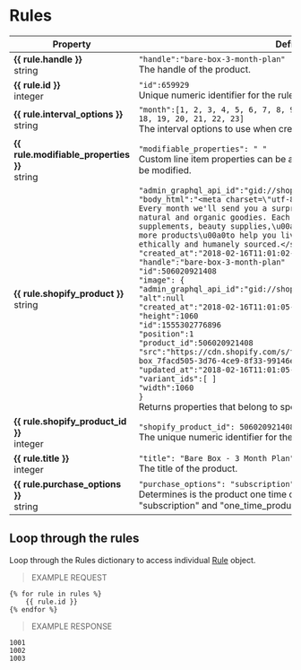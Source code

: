 # Rules

Property | Definition
--------- | -------
<b>{{ rule.handle }}</b> <br> string| `"handle":"bare-box-3-month-plan"`<br> The handle of the product.
<b>{{ rule.id }}</b> <br> integer| `"id":659929`<br> Unique numeric identifier for the rule.
<b>{{ rule.interval_options }}</b> <br> string| `"month":[1, 2, 3, 4, 5, 6, 7, 8, 9, 10, 11, 12, 13, 14, 15, 16, 17, 18, 19, 20, 21, 22, 23]`<br> The interval options to use when creating a new subscription.
<b>{{ rule.modifiable_properties }}</b> <br> string|  `"modifiable_properties": " "` <br> Custom line item properties can be added on rulesets tab, which than can be modified.
<b>{{ rule.shopify_product }}</b> <br> string| `"admin_graphql_api_id":"gid://shopify/Product/506020921408"` <br> `"body_html":"<meta charset=\"utf-8\"><span>Looking to mix things up? Every month we'll send you a surprise box filled with all kinds of natural and organic goodies. Each box will contain speciality supplements, beauty supplies,\u00a0clothes and accessories, and many more products\u00a0to help you live your best life. All products are ethically and humanely sourced.</span>"` <br> `"created_at":"2018-02-16T11:01:02-05:00"` <br> `"handle":"bare-box-3-month-plan"` <br> `"id":506020921408` <br> `"image": {` <br> `"admin_graphql_api_id":"gid://shopify/ProductImage/1555302776896"` <br> `"alt":null` <br> `"created_at":"2018-02-16T11:01:05-05:00"` <br> `"height":1060` <br> `"id":1555302776896` <br> `"position":1` <br> `"product_id":506020921408` <br> `"src":"https://cdn.shopify.com/s/files/1/3104/4618/products/surprise-box_7facd505-3d76-4ce9-8f33-99146e2fd4db.jpg?v=1518796865"` <br> `"updated_at":"2018-02-16T11:01:05-05:00"` <br> `"variant_ids":[ ]` <br> `"width":1060` <br> `}` <br> Returns properties that belong to specific product on Shopify.
<b>{{ rule.shopify_product_id }}</b>  <br> integer|  `"shopify_product_id": 506020921408` <br> The unique numeric identifier for the Shopify product in the fulfillment.
<b>{{ rule.title }}</b> <br> integer| `"title": "Bare Box - 3 Month Plan"`<br> The title of the product.
<b>{{ rule.purchase_options }}</b> <br> string| `"purchase_options": "subscription"`<br> Determines is the product one time or subscription. The valid values are "subscription" and "one_time_product".

## Loop through the rules
Loop through the Rules dictionary to access individual [Rule](#rules) object.

> EXAMPLE REQUEST

```liquid
{% for rule in rules %}
	{{ rule.id }}
{% endfor %}
```

> EXAMPLE RESPONSE

```
1001
1002
1003
```